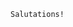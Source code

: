 <!-- Hello!

[My website >>>](https://q1z.dev)

Maybe also have a glance at:  
\>> [My blog](https://q1z.dev/blog/)  
\>> [Some of my projects and useful tools](https://q1z.dev/projects/)  
\>> [Computerization Club](https://computerization.io/) ([GitHub](https://github.com/computerization)), where I am the current club leader.
-->

`Salutations!`
